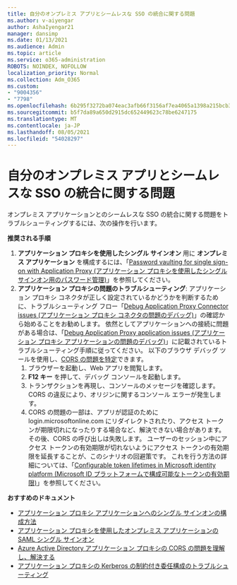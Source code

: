```yaml
---
title: 自分のオンプレミス アプリとシームレスな SSO の統合に関する問題
ms.author: v-aiyengar
author: AshaIyengar21
manager: dansimp
ms.date: 01/13/2021
ms.audience: Admin
ms.topic: article
ms.service: o365-administration
ROBOTS: NOINDEX, NOFOLLOW
localization_priority: Normal
ms.collection: Adm_O365
ms.custom:
- "9004356"
- "7798"
ms.openlocfilehash: 6b295f3272ba074eac3afb66f3156af7ea4065a1398a215bcb3cde5da74b198a
ms.sourcegitcommit: b5f7da89a650d2915dc652449623c78be6247175
ms.translationtype: MT
ms.contentlocale: ja-JP
ms.lasthandoff: 08/05/2021
ms.locfileid: "54028297"
---
```

# <a name="issues-with-integrating-seamless-sso-with-my-on-premises-apps"></a>自分のオンプレミス アプリとシームレスな SSO の統合に関する問題

オンプレミス アプリケーションとのシームレスな SSO の統合に関する問題をトラブルシューティングするには、次の操作を行います。

**推奨される手順**

1. **アプリケーション プロキシを使用したシングル サインオン** 用に **オンプレミス アプリケーション** を構成するには、「[Password vaulting for single sign-on with Application Proxy (アプリケーション プロキシを使用したシングル サインオン用のパスワード管理)](https://docs.microsoft.com/azure/active-directory/manage-apps/application-proxy-configure-single-sign-on-password-vaulting)」を参照してください。
1. **アプリケーション プロキシの問題のトラブルシューティング**: アプリケーション プロキシ コネクタが正しく設定されているかどうかを判断するために、トラブルシューティング フロー「[Debug Application Proxy Connector issues (アプリケーション プロキシ コネクタの問題のデバッグ)](https://docs.microsoft.com/azure/active-directory/manage-apps/application-proxy-debug-connectors)」の確認から始めることをお勧めします。 依然としてアプリケーションへの接続に問題がある場合は、「[Debug Application Proxy application issues (アプリケーション プロキシ アプリケーションの問題のデバッグ)](https://docs.microsoft.com/azure/active-directory/manage-apps/application-proxy-debug-apps)」に記載されているトラブルシューティング手順に従ってください。 以下のブラウザ デバッグ ツールを使用し、[CORS の問題を特定](https://docs.microsoft.com/azure/active-directory/manage-apps/application-proxy-understand-cors-issues#understand-and-identify-cors-issues)できます。
    1. ブラウザーを起動し、Web アプリを閲覧します。
    1. **F12 キー** を押して、デバッグ コンソールを起動します。
    1. トランザクションを再現し、コンソールのメッセージを確認します。 CORS の違反により、オリジンに関するコンソール エラーが発生します。
    1. CORS の問題の一部は、アプリが認証のために login.microsoftonline.com にリダイレクトされたり、アクセス トークンが期限切れになったりする場合など、解決できない場合があります。 その後、CORS の呼び出しは失敗します。 ユーザーのセッション中にアクセス トークンの有効期限が切れないようにアクセス トークンの有効期限を延長することが、このシナリオの回避策です。 これを行う方法の詳細については、「[Configurable token lifetimes in Microsoft identity platform (Microsoft ID プラットフォームで構成可能なトークンの有効期限)](https://docs.microsoft.com/azure/active-directory/develop/active-directory-configurable-token-lifetimes)」を参照してください。

**おすすめのドキュメント**

- [ アプリケーション プロキシ アプリケーションへのシングル サインオンの構成方法](https://docs.microsoft.com/azure/active-directory/manage-apps/application-proxy-config-sso-how-to)
- [アプリケーション プロキシを使用したオンプレミス アプリケーションの SAML シングル サインオン](https://docs.microsoft.com/azure/active-directory/manage-apps/application-proxy-configure-single-sign-on-on-premises-apps)
- [Azure Active Directory アプリケーション プロキシの CORS の問題を理解し、解決する](https://docs.microsoft.com/azure/active-directory/manage-apps/application-proxy-understand-cors-issues#solutions-for-application-proxy-cors-issues)
- [アプリケーション プロキシの Kerberos の制約付き委任構成のトラブルシューティング](https://docs.microsoft.com/azure/active-directory/manage-apps/application-proxy-back-end-kerberos-constrained-delegation-how-to)